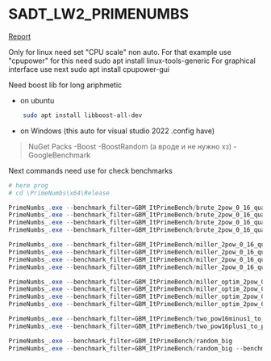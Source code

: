 # SADT_LW2_PRIMENUMBS

[Report](/Report%20files/MainReports/AllMethodsFr0To2Pow16Plus1.pdf)

Only for linux need set "CPU scale" non auto. For that example use "cpupower" for this need
sudo apt install linux-tools-generic
For graphical interface use next
sudo apt install cpupower-gui

Need boost lib for long ariphmetic
- on ubuntu
```bash
    sudo apt install libboost-all-dev 
```
- on Windows (this auto for visual studio 2022 .config have)
>NuGet Packs 
>    -Boost
>    -BoostRandom (а вроде и не нужно хз)
>    -GoogleBenchmark

Next commands need use for check benchmarks
```powershell
# here prog
# cd \PrimeNumbs\x64\Release

PrimeNumbs_.exe --benchmark_filter=GBM_ItPrimeBench/brute_2pow_0_16_qua1 --benchmark_out_format=csv --benchmark_out=brute_2pow_0_16_qua1.csv
PrimeNumbs_.exe --benchmark_filter=GBM_ItPrimeBench/brute_2pow_0_16_qua2 --benchmark_out_format=csv --benchmark_out=brute_2pow_0_16_qua2.csv
PrimeNumbs_.exe --benchmark_filter=GBM_ItPrimeBench/brute_2pow_0_16_qua3 --benchmark_out_format=csv --benchmark_out=brute_2pow_0_16_qua3.csv
PrimeNumbs_.exe --benchmark_filter=GBM_ItPrimeBench/brute_2pow_0_16_qua4 --benchmark_out_format=csv --benchmark_out=brute_2pow_0_16_qua4.csv

PrimeNumbs_.exe --benchmark_filter=GBM_ItPrimeBench/miller_2pow_0_16_qua1 --benchmark_out_format=csv --benchmark_out=miller_2pow_0_16_qua1.csv
PrimeNumbs_.exe --benchmark_filter=GBM_ItPrimeBench/miller_2pow_0_16_qua2 --benchmark_out_format=csv --benchmark_out=miller_2pow_0_16_qua2.csv
PrimeNumbs_.exe --benchmark_filter=GBM_ItPrimeBench/miller_2pow_0_16_qua3 --benchmark_out_format=csv --benchmark_out=miller_2pow_0_16_qua3.csv
PrimeNumbs_.exe --benchmark_filter=GBM_ItPrimeBench/miller_2pow_0_16_qua4 --benchmark_out_format=csv --benchmark_out=miller_2pow_0_16_qua4.csv

PrimeNumbs_.exe --benchmark_filter=GBM_ItPrimeBench/miller_optim_2pow_0_16_qua1 --benchmark_out_format=csv --benchmark_out=miller_optim_2pow_0_16_qua1.csv
PrimeNumbs_.exe --benchmark_filter=GBM_ItPrimeBench/miller_optim_2pow_0_16_qua2 --benchmark_out_format=csv --benchmark_out=miller_optim_2pow_0_16_qua2.csv
PrimeNumbs_.exe --benchmark_filter=GBM_ItPrimeBench/miller_optim_2pow_0_16_qua3 --benchmark_out_format=csv --benchmark_out=miller_optim_2pow_0_16_qua3.csv
PrimeNumbs_.exe --benchmark_filter=GBM_ItPrimeBench/miller_optim_2pow_0_16_qua4 --benchmark_out_format=csv --benchmark_out=miller_optim_2pow_0_16_qua4.csv

PrimeNumbs_.exe --benchmark_filter=GBM_ItPrimeBench/two_pow16minus1_to_pow32minus1 --benchmark_out_format=csv --benchmark_out=two_pow16minus1_to_pow32minus1.csv
PrimeNumbs_.exe --benchmark_filter=GBM_ItPrimeBench/two_pow16plus1_to_pow32plus1 --benchmark_out_format=csv --benchmark_out=two_pow16plus1_to_pow32plus1.csv

PrimeNumbs_.exe --benchmark_filter=GBM_ItPrimeBench/random_big
PrimeNumbs_.exe --benchmark_filter=GBM_ItPrimeBench/random_big --benchmark_out_format=csv --benchmark_out=random_big.csv
```